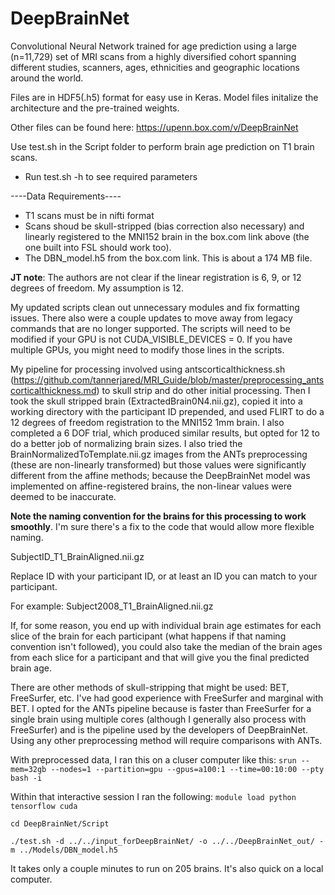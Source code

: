 # DeepBrainNet
Convolutional Neural Network trained for age prediction using a large (n=11,729) set of MRI scans from a highly diversified cohort spanning different studies, scanners, ages, ethnicities and geographic locations around the world.

Files are in HDF5(.h5) format for easy use in Keras. Model files initalize the architecture and the pre-trained weights.

Other files can be found here: https://upenn.box.com/v/DeepBrainNet

Use test.sh in the Script folder to perform brain age prediction on T1 brain scans.

- Run test.sh -h to see required parameters

----Data Requirements----

- T1 scans must be in nifti format
- Scans shoud be skull-stripped (bias correction also necessary) and linearly registered to the MNI152 brain in the box.com link above (the one built into FSL should work too).
- The DBN_model.h5 from the box.com link. This is about a 174 MB file.

**JT note**: The authors are not clear if the linear registration is 6, 9, or 12 degrees of freedom. My assumption is 12.

My updated scripts clean out unnecessary modules and fix formatting issues. There also were a couple updates to move away from legacy commands that are no longer supported. The scripts will need to be modified if your GPU is not CUDA_VISIBLE_DEVICES = 0. If you have multiple GPUs, you might need to modify those lines in the scripts.

My pipeline for processing involved using antscorticalthickness.sh (https://github.com/tannerjared/MRI_Guide/blob/master/preprocessing_antscorticalthickness.md) to skull strip and do other initial processing. Then I took the skull stripped brain (ExtractedBrain0N4.nii.gz), copied it into a working directory with the participant ID prepended, and used FLIRT to do a 12 degrees of freedom registration to the MNI152 1mm brain. I also completed a 6 DOF trial, which produced similar results, but opted for 12 to do a better job of normalizing brain sizes. I also tried the BrainNormalizedToTemplate.nii.gz images from the ANTs preprocessing (these are non-linearly transformed) but those values were significantly different from the affine methods; because the DeepBrainNet model was implemented on affine-registered brains, the non-linear values were deemed to be inaccurate.

**Note the naming convention for the brains for this processing to work smoothly**. I'm sure there's a fix to the code that would allow more flexible naming.

SubjectID_T1_BrainAligned.nii.gz

Replace ID with your participant ID, or at least an ID you can match to your participant.

For example: Subject2008_T1_BrainAligned.nii.gz

If, for some reason, you end up with individual brain age estimates for each slice of the brain for each participant (what happens if that naming convention isn't followed), you could also take the median of the brain ages from each slice for a participant and that will give you the final predicted brain age.

There are other methods of skull-stripping that might be used: BET, FreeSurfer, etc. I've had good experience with FreeSurfer and marginal with BET. I opted for the ANTs pipeline because is faster than FreeSurfer for a single brain using multiple cores (although I generally also process with FreeSurfer) and is the pipeline used by the developers of DeepBrainNet. Using any other preprocessing method will require comparisons with ANTs.

With preprocessed data, I ran this on a cluser computer like this:
`srun --mem=32gb --nodes=1 --partition=gpu --gpus=a100:1 --time=00:10:00 --pty bash -i`

Within that interactive session I ran the following:
`module load python tensorflow cuda`

`cd DeepBrainNet/Script`

`./test.sh -d ../../input_forDeepBrainNet/ -o ../../DeepBrainNet_out/ -m ../Models/DBN_model.h5`

It takes only a couple minutes to run on 205 brains. It's also quick on a local computer.
